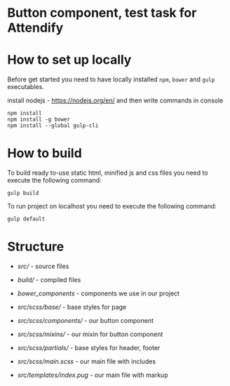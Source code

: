 # Button component, test task for Attendify

# How to set up locally

Before get started you need to have locally installed `npm`, `bower` and `gulp` executables.

install nodejs - https://nodejs.org/en/ and then write commands in console
```shell
npm install
npm install -g bower
npm install --global gulp-cli
```
# How to build

To build ready to-use static html, minified js and css files you need to execute the following command:
```shell
gulp build
```
To run project on localhost you need to execute the following command:
```shell
gulp default
```
# Structure

* *src/* - source files
* *build/* - compiled files
* *bower_components* - components we use in our project

* *src/scss/base/* - base styles for page
* *src/scss/components/* - our button component
* *src/scss/mixins/* - our mixin for button component
* *src/scss/partials/* - base styles for header, footer
* *src/scss/main.scss* - our main file with includes

* *src/templates/index.pug* - our main file with markup

